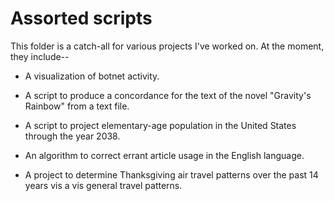 # Assorted scripts

This folder is a catch-all for various projects I've worked on.  At the moment, they include--

* A visualization of botnet activity.

* A script to produce a concordance for the text of the novel "Gravity's Rainbow" from a text file.

* A script to project elementary-age population in the United States through the year 2038. 

* An algorithm to correct errant article usage in the English language.

* A project to determine Thanksgiving air travel patterns over the past 14 years vis a vis general travel patterns.

   
